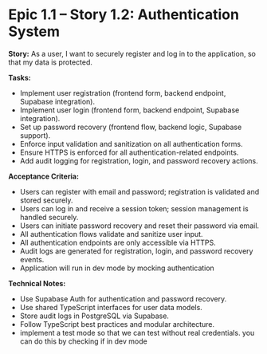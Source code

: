 # Epic 1.1 – Story 1.2: Authentication System

**Story:**
As a user, I want to securely register and log in to the application, so that my data is protected.

**Tasks:**

- Implement user registration (frontend form, backend endpoint, Supabase integration).
- Implement user login (frontend form, backend endpoint, Supabase integration).
- Set up password recovery (frontend flow, backend logic, Supabase support).
- Enforce input validation and sanitization on all authentication forms.
- Ensure HTTPS is enforced for all authentication-related endpoints.
- Add audit logging for registration, login, and password recovery actions.

**Acceptance Criteria:**

- Users can register with email and password; registration is validated and stored securely.
- Users can log in and receive a session token; session management is handled securely.
- Users can initiate password recovery and reset their password via email.
- All authentication flows validate and sanitize user input.
- All authentication endpoints are only accessible via HTTPS.
- Audit logs are generated for registration, login, and password recovery events.
- Application will run in dev mode by mocking authentication

**Technical Notes:**

- Use Supabase Auth for authentication and password recovery.
- Use shared TypeScript interfaces for user data models.
- Store audit logs in PostgreSQL via Supabase.
- Follow TypeScript best practices and modular architecture.
- implement a test mode so that we can test without real credentials. you can do this by checking if in dev mode
